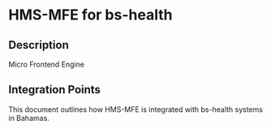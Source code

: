# HMS-MFE for bs-health

## Description

Micro Frontend Engine

## Integration Points

This document outlines how HMS-MFE is integrated with bs-health systems in Bahamas.
